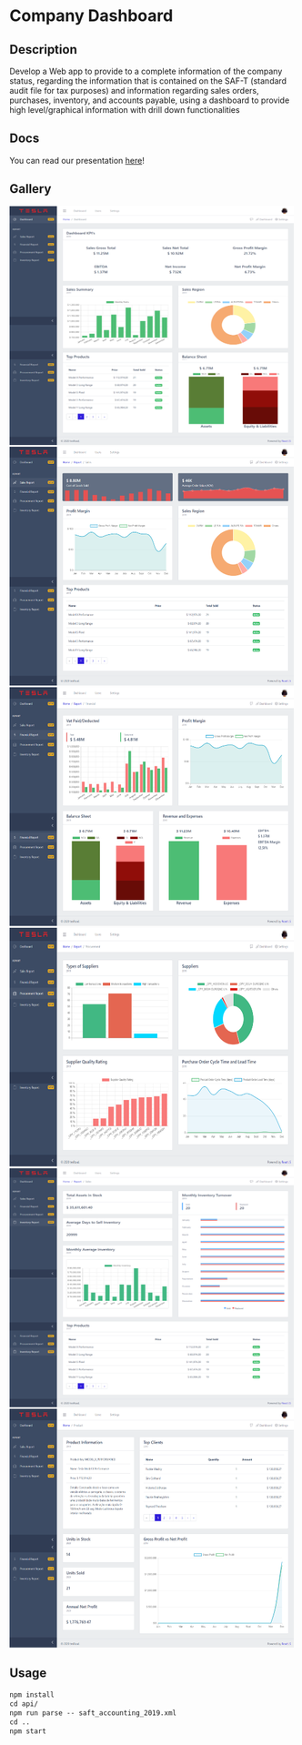 # Company Dashboard

## Description
Develop a Web app to provide to a complete information of the company status, regarding the
information that is contained on the SAF-T (standard audit file for tax purposes) and information
regarding sales orders, purchases, inventory, and accounts payable, using a dashboard to
provide high level/graphical information with drill down functionalities

## Docs
You can read our presentation [here](https://github.com/motapinto/company-dashboard/blob/main/docs/final-report.pdf)!

## Gallery
<p>
<img src="images/screenshot-localhost-3000-1608377384123.png" height="420px" width="500px">
<img src="images/screenshot-localhost-3000-1608377538271.png" height="420px" width="500px">
<img src="images/screenshot-localhost-3000-1608377556678.png" height="420px" width="500px">
<img src="images/screenshot-localhost-3000-1608377564516.png" height="420px" width="500px">
<img src="images/screenshot-localhost-3000-1608377604625.png" height="420px" width="500px">
<img src="images/screenshot-localhost-3000-1608377622609.png" height="420px" width="500px">
</p>

## Usage
```
npm install
cd api/
npm run parse -- saft_accounting_2019.xml
cd ..
npm start
```
